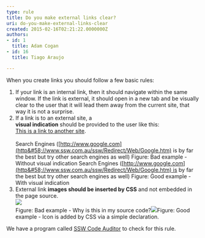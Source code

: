 ```yaml
---
type: rule
title: Do you make external links clear?
uri: do-you-make-external-links-clear
created: 2015-02-16T02:21:22.0000000Z
authors:
- id: 1
  title: Adam Cogan
- id: 16
  title: Tiago Araujo

---
```


 
When you create links you should follow a few basic rules:
 
1. If your link is an internal link, then it should navigate within the same window. If the link is external, it should open in a new tab and be visually clear to the user that it will lead them away from the current site, that way it is not a surprise.
2. If a link is to an external site, a <br>      **visual indication** should be provided to the user like this: <br>      [This is a link to another site](http&#58;//www.ssw.com.au/ssw/Redirect/Microsoft/microsoft.htm). <br>      
Search Engines ([http://www.google.com](http&#58;//www.ssw.com.au/ssw/Redirect/Web/Google.htm) is by far the best but try other search engines as well)
Figure: Bad example - Without visual indication
Search Engines ([http://www.google.com](http&#58;//www.ssw.com.au/ssw/Redirect/Web/Google.htm) is by far the best but try other search engines as well)
Figure: Good example - With visual indication​
3. External link **images should be inserted by CSS** and not embedded in the page source. <br>      ![](http&#58;//www.ssw.com.au/SSW/Standards/Rules/images/BadLink.gif)​ <br>         Figure: Bad example - Why is this in my source code?![](http&#58;//www.ssw.com.au/SSW/Standards/Rules/images/GoodLink.gif)Figure: Good example - Icon is added by CSS via a simple declaration.


We have a program called     [SSW Code Auditor](http&#58;//www.ssw.com.au/ssw/CodeAuditor/) to check for this rule.​

